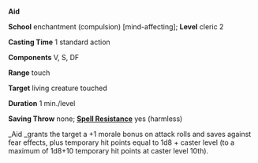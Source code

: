  **Aid**

**School** enchantment (compulsion) [mind-affecting]; **Level** cleric 2

**Casting Time** 1 standard action

**Components** V, S, DF

**Range** touch

**Target** living creature touched

**Duration** 1 min./level

**Saving Throw** none; **[Spell Resistance](../glossary.md#_spell-resistance)** yes (harmless)

_Aid _grants the target a +1 morale bonus on attack rolls and saves against fear effects, plus temporary hit points equal to 1d8 + caster level (to a maximum of 1d8+10 temporary hit points at caster level 10th).

